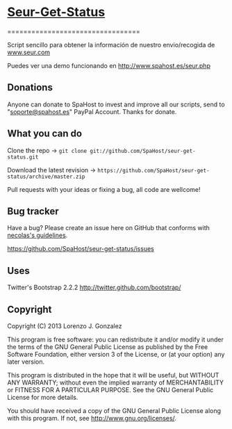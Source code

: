 # [Seur-Get-Status](http://www.spahost.es/seur.php)
=================================

Script sencillo para obtener la información de nuestro envio/recogida de www.seur.com

Puedes ver una demo funcionando en http://www.spahost.es/seur.php

Donations
---------

Anyone can donate to SpaHost to invest and improve all our scripts, send to "soporte@spahost.es" PayPal Account.
Thanks for donate.


What you can do
---------------

Clone the repo -> `git clone git://github.com/SpaHost/seur-get-status.git`

Download the latest revision -> `https://github.com/SpaHost/seur-get-status/archive/master.zip`

Pull requests with your ideas or fixing a bug, all code are wellcome!


Bug tracker
-----------

Have a bug? Please create an issue here on GitHub that conforms with [necolas's guidelines](https://github.com/necolas/issue-guidelines).

https://github.com/SpaHost/seur-get-status/issues


Uses
----

Twitter's Bootstrap 2.2.2 http://twitter.github.com/bootstrap/

Copyright
---------

Copyright (C) 2013  Lorenzo J. Gonzalez

This program is free software: you can redistribute it and/or modify
it under the terms of the GNU General Public License as published by
the Free Software Foundation, either version 3 of the License, or
(at your option) any later version.

This program is distributed in the hope that it will be useful,
but WITHOUT ANY WARRANTY; without even the implied warranty of
MERCHANTABILITY or FITNESS FOR A PARTICULAR PURPOSE.  See the
GNU General Public License for more details.

You should have received a copy of the GNU General Public License
along with this program.  If not, see <http://www.gnu.org/licenses/>.